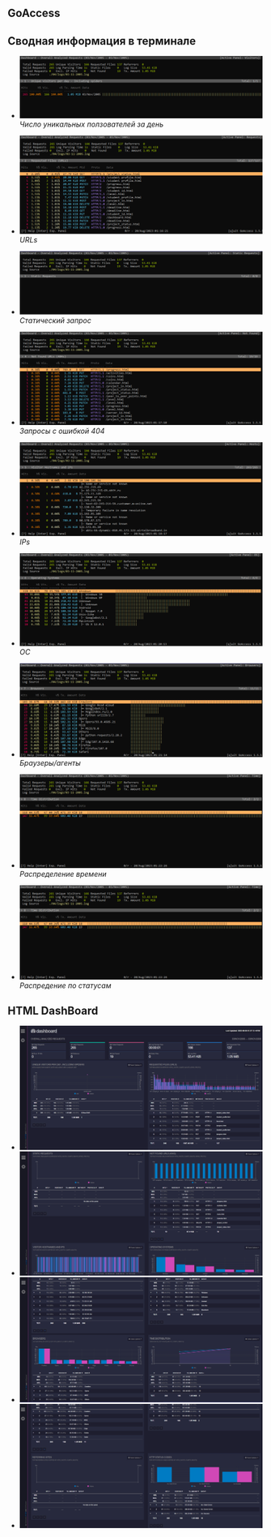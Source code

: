 ## GoAccess

## Сводная информация в терминале

- ![terminal](./imgs/1.png)  
*Число уникальных ползователей за день*

- ![terminal](./imgs/2.png)  
*URLs*

- ![terminal](./imgs/3.png)  
*Статический запрос*

- ![terminal](./imgs/4.png)  
*Запросы с ошибкой 404*

- ![terminal](./imgs/5.png)  
*IPs*

- ![terminal](./imgs/6.png)  
*ОС*

- ![terminal](./imgs/7.png)  
*Браузеры/агенты*

- ![terminal](./imgs/8.png)  
*Распределение времени*

- ![terminal](./imgs/9.png)  
*Распредение по статусам*

## HTML DashBoard

- ![dashboard](./imgs/10.png)
- ![dashboard](./imgs/11.png)
- ![dashboard](./imgs/12.png)
- ![dashboard](./imgs/13.png)
